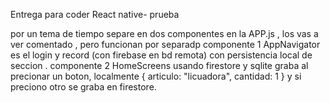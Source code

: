 Entrega para coder React native- prueba

por un tema de tiempo separe en dos componentes en la APP.js , los vas a ver comentado , pero funcionan por separadp
componente 1 AppNavigator es el login y record  (con firebase en bd remota) con persistencia local de seccion .
componente 2 HomeScreens usando firestore y sqlite graba al precionar un boton, localmente  { articulo: "licuadora", cantidad: 1 } y si preciono otro se graba en firestore.
